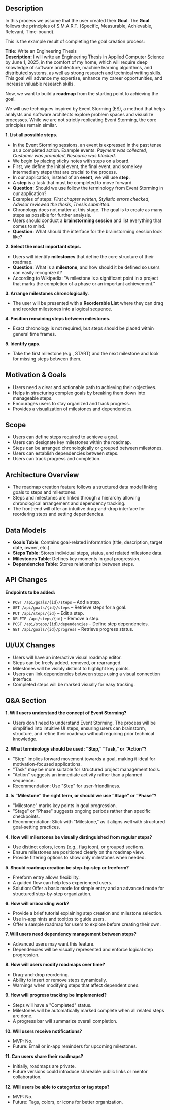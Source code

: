 ## Description
In this process we assume that the user created their **Goal**. The **Goal** follows the principles of S.M.A.R.T. (Specific, Measurable, Achievable, Relevant, Time-bound).
   
This is the example result of completing the goal creation process:

**Title:** Write an Engineering Thesis  
**Description:** I will write an Engineering Thesis in Applied Computer Science by June 1, 2025, in the comfort of my home, which will require deep knowledge of software architecture, machine learning algorithms, and distributed systems, as well as strong research and technical writing skills. This goal will advance my expertise, enhance my career opportunities, and increase valuable research skills.

Now, we want to build a **roadmap** from the starting point to achieving the goal.

We will use techniques inspired by Event Storming (ES), a method that helps analysts and software architects explore problem spaces and visualize processes. While we are not strictly replicating Event Storming, the core principles remain similar.

**1. List all possible steps.**
- In the Event Storming sessions, an event is expressed in the past tense as a completed action. Example events: *Payment was collected*, *Customer was promoted*, *Resource was blocked*.
- We begin by placing sticky notes with steps on a board.
- First, we define the initial event, the final event, and some key intermediary steps that are crucial to the process.
- In our application, instead of an **event**, we will use **step**.
- A **step** is a task that must be completed to move forward.
- **Question:** Should we use follow the terminology from Event Storming in our application?
- Examples of steps: *First chapter written*, *Stylistic errors checked*, *Advisor reviewed the thesis*, *Thesis submitted*.
- Chronology does not matter at this stage. The goal is to create as many steps as possible for further analysis.
- Users should conduct a **brainstorming session** and list everything that comes to mind.
- **Question:** What should the interface for the brainstorming session look like?

**2. Select the most important steps.**
- Users will identify **milestones** that define the core structure of their roadmap.
- **Question:** What is a **milestone**, and how should it be defined so users can easily recognize it?
- According to Wikipedia: "A milestone is a significant point in a project that marks the completion of a phase or an important achievement."

**3. Arrange milestones chronologically.**
- The user will be presented with a **Reorderable List** where they can drag and reorder milestones into a logical sequence.

**4. Position remaining steps between milestones.**
- Exact chronology is not required, but steps should be placed within general time frames.

**5. Identify gaps.**
- Take the first milestone (e.g., START) and the next milestone and look for missing steps between them.

## Motivation & Goals  
- Users need a clear and actionable path to achieving their objectives.
- Helps in structuring complex goals by breaking them down into manageable steps.
- Encourages users to stay organized and track progress.
- Provides a visualization of milestones and dependencies.

## Scope  
- Users can define steps required to achieve a goal.
- Users can designate key milestones within the roadmap.
- Steps can be arranged chronologically or grouped between milestones.
- Users can establish dependencies between steps.
- Users can track progress and completion.

## Architecture Overview  
- The roadmap creation feature follows a structured data model linking goals to steps and milestones.
- Steps and milestones are linked through a hierarchy allowing chronological arrangement and dependency tracking.
- The front-end will offer an intuitive drag-and-drop interface for reordering steps and setting dependencies.

## Data Models  
- **Goals Table**: Contains goal-related information (title, description, target date, owner, etc.).
- **Steps Table**: Stores individual steps, status, and related milestone data.
- **Milestones Table**: Defines key moments in goal progression.
- **Dependencies Table**: Stores relationships between steps.

## **API Changes**  
**Endpoints to be added:**
- `POST /api/goals/{id}/steps` – Add a step.
- `GET /api/goals/{id}/steps` – Retrieve steps for a goal.
- `PUT /api/steps/{id}` – Edit a step.
- `DELETE /api/steps/{id}` – Remove a step.
- `POST /api/steps/{id}/dependencies` – Define step dependencies.
- `GET /api/goals/{id}/progress` – Retrieve progress status.

## **UI/UX Changes**  
- Users will have an interactive visual roadmap editor.
- Steps can be freely added, removed, or rearranged.
- Milestones will be visibly distinct to highlight key points.
- Users can link dependencies between steps using a visual connection interface.
- Completed steps will be marked visually for easy tracking.

## Q&A Section

**1. Will users understand the concept of Event Storming?**
   - Users don’t need to understand Event Storming. The process will be simplified into intuitive UI steps, ensuring users can brainstorm, structure, and refine their roadmap without requiring prior technical knowledge.

**2. What terminology should be used: “Step,” “Task,” or “Action”?**
   - "Step" implies forward movement towards a goal, making it ideal for motivation-focused applications.
   - "Task" may be more suitable for structured project management tools.
   - "Action" suggests an immediate activity rather than a planned sequence.
   - Recommendation: Use "Step" for user-friendliness.

**3. Is “Milestone” the right term, or should we use “Stage” or “Phase”?**
   - "Milestone" marks key points in goal progression.
   - "Stage" or "Phase" suggests ongoing periods rather than specific checkpoints.
   - Recommendation: Stick with "Milestone," as it aligns well with structured goal-setting practices.

**4. How will milestones be visually distinguished from regular steps?**
   - Use distinct colors, icons (e.g., flag icon), or grouped sections.
   - Ensure milestones are positioned clearly on the roadmap view.
   - Provide filtering options to show only milestones when needed.

**5. Should roadmap creation be step-by-step or freeform?**
   - Freeform entry allows flexibility.
   - A guided flow can help less experienced users.
   - Solution: Offer a basic mode for simple entry and an advanced mode for structured step-by-step organization.

**6. How will onboarding work?**
   - Provide a brief tutorial explaining step creation and milestone selection.
   - Use in-app hints and tooltips to guide users.
   - Offer a sample roadmap for users to explore before creating their own.

**7. Will users need dependency management between steps?**
   - Advanced users may want this feature.
   - Dependencies will be visually represented and enforce logical step progression.

**8. How will users modify roadmaps over time?**
   - Drag-and-drop reordering.
   - Ability to insert or remove steps dynamically.
   - Warnings when modifying steps that affect dependent ones.

**9. How will progress tracking be implemented?**
   - Steps will have a "Completed" status.
   - Milestones will be automatically marked complete when all related steps are done.
   - A progress bar will summarize overall completion.

**10. Will users receive notifications?**
   - MVP: No.
   - Future: Email or in-app reminders for upcoming milestones.

**11. Can users share their roadmaps?**
   - Initially, roadmaps are private.
   - Future versions could introduce shareable public links or mentor collaboration.

**12. Will users be able to categorize or tag steps?**
   - MVP: No.
   - Future: Tags, colors, or icons for better organization.
